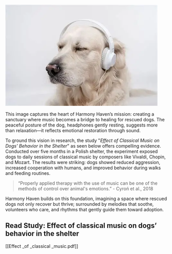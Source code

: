 ![Rescued dog resting peacefully near a speaker playing classical music](Music_and_dogs'_behavior.webp)

This image captures the heart of Harmony Haven’s mission: creating a sanctuary where music becomes a bridge to healing for rescued dogs. The peaceful posture of the dog, headphones gently resting, suggests more than relaxation—it reflects emotional restoration through sound.

To ground this vision in research, the study "_Effect of Classical Music on Dogs’ Behavior in the Shelter_" as seen below offers compelling evidence. Conducted over five months in a Polish shelter, the experiment exposed dogs to daily sessions of classical music by composers like Vivaldi, Chopin, and Mozart. The results were striking: dogs showed reduced aggression, increased cooperation with humans, and improved behavior during walks and feeding routines.

> “Properly applied therapy with the use of music can be one of the methods of control over animal's emotions.” - Cyroń et al., 2018

Harmony Haven builds on this foundation, imagining a space where rescued dogs not only recover but thrive; surrounded by melodies that soothe, volunteers who care, and rhythms that gently guide them toward adoption.
## Read Study: Effect of classical music on dogs’ behavior in the shelter
[[Effect _of _classical _music.pdf]]
